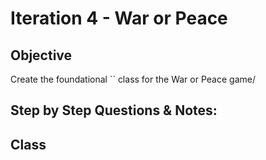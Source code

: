 # Iteration 4 - War or Peace

## Objective 
Create the foundational `` class for the War or Peace game/

## Step by Step Questions & Notes:
##  Class